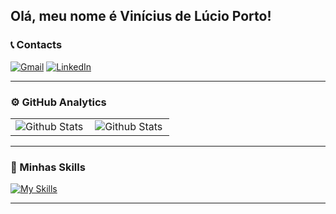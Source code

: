 ## Olá, meu nome é Vinícius de Lúcio Porto!
### 📞 Contacts
  <a href="viniciusporto010@gmail.com" title="Gmail">
  <img src="https://img.shields.io/badge/-Gmail-FF0000?style=flat-square&labelColor=FF0000&logo=gmail&logoColor=white" alt="Gmail"/></a>
  <a href="https://www.linkedin.com/in/vin%C3%ADcius-de-l%C3%BAcio-porto-8030472a7/" title="LinkedIn">
  <img src="https://img.shields.io/badge/-Linkedin-0e76a8?style=flat-square&logo=Linkedin&logoColor=white" alt="LinkedIn"/></a>

---
### ⚙️ GitHub Analytics

<table align="center">
  <tr>
    <td>
      <img
        align="left"
        src="https://github-readme-stats.vercel.app/api?username=Vini150cius&theme=dark&hide_border=false&include_all_commits=true"
        alt="Github Stats"
      />
    </td>
    <td>
      <img
        align="left"
        src="https://github-readme-stats.vercel.app/api/top-langs/?username=Vini150cius&theme=dark&hide_border=false&include_all_commits=true&count_private=true&layout=compact"
        alt="Github Stats"
      />
    </td>
  </tr>
</table>

--- 
### 🚀 Minhas Skills

[![My Skills](https://skillicons.dev/icons?i=js,ts,html,css,php,react,next,cs,mysql,python,illustrator,photoshop,figma,git)](https://skillicons.dev)

---


